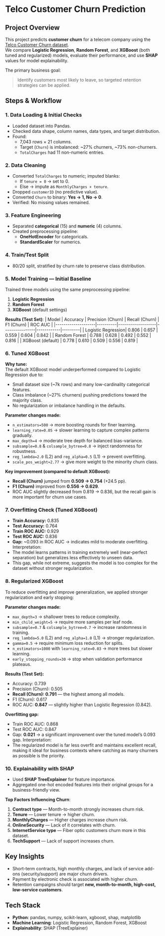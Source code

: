 # Telco Customer Churn Prediction

## Project Overview
This project predicts **customer churn** for a telecom company using the [Telco Customer Churn dataset](https://www.kaggle.com/datasets/blastchar/telco-customer-churn).  
We compare **Logistic Regression**, **Random Forest**, and **XGBoost** (both tuned and regularized) models, evaluate their performance, and use **SHAP** values for model explainability.

The primary business goal:  
> Identify customers most likely to leave, so targeted retention strategies can be applied.

##  Steps & Workflow
### 1. **Data Loading & Initial Checks**
- Loaded dataset into Pandas.
- Checked data shape, column names, data types, and target distribution.
- Found:
  - 7,043 rows × 21 columns.
  - Target (`Churn`) is imbalanced: ~27% churners, ~73% non-churners.
  - `TotalCharges` had 11 non-numeric entries.

### 2. **Data Cleaning**
- Converted `TotalCharges` to numeric; imputed blanks:
  - If `tenure = 0` → set to 0.
  - Else → impute as `MonthlyCharges × tenure`.
- Dropped `customerID` (no predictive value).
- Converted `Churn` to binary: **Yes → 1, No → 0**.
- Verified: No missing values remained.

### 3. **Feature Engineering**
- Separated **categorical** (15) and **numeric** (4) columns.
- Created preprocessing pipeline:
  - **OneHotEncoder** for categoricals.
  - **StandardScaler** for numerics.

### 4. **Train/Test Split**
- 80/20 split, stratified by churn rate to preserve class distribution.

### 5. **Model Training — Initial Baseline**
Trained three models using the same preprocessing pipeline:
1. **Logistic Regression**
2. **Random Forest**
3. **XGBoost** (default settings)

**Results (Test Set)**:
| Model              | Accuracy | Precision (Churn) | Recall (Churn) | F1 (Churn) | ROC AUC |
|--------------------|----------|-------------------|----------------|------------|---------|
| Logistic Regression| 0.806    | 0.657              | 0.559          | 0.604      | 0.842   |
| Random Forest      | 0.788    | 0.628              | 0.492          | 0.552      | 0.816   |
| XGBoost (default)  | 0.778    | 0.610              | 0.509          | 0.556      | 0.819   |

### 6. **Tuned XGBoost**
**Why tune:**  
The default XGBoost model underperformed compared to Logistic Regression due to:
- Small dataset size (~7k rows) and many low-cardinality categorical features.
- Class imbalance (~27% churners) pushing predictions toward the majority class.
- No regularization or imbalance handling in the defaults.

**Parameter changes made:**
- `n_estimators=500` → more boosting rounds for finer learning.
- `learning_rate=0.05` → slower learning to capture complex patterns gradually.
- `max_depth=4` → moderate tree depth for balanced bias-variance.
- `subsample=0.8` & `colsample_bytree=0.8` → inject randomness for robustness.
- `reg_lambda=2.0` (L2) and `reg_alpha=0.5` (L1) → prevent overfitting.
- `scale_pos_weight≈2.77` → give more weight to the minority churn class.

**Key improvement (compared to default XGBoost):**
- **Recall (Churn)** jumped from **0.509 → 0.754** (+24.5 pp).
- **F1 (Churn)** improved from **0.556 → 0.629**.
- ROC AUC slightly decreased from 0.819 → 0.836, but the recall gain is more important for churn use cases.

### 7. **Overfitting Check (Tuned XGBoost)**
- **Train Accuracy:** 0.835  
- **Test Accuracy:** 0.764  
- **Train ROC AUC:** 0.929  
- **Test ROC AUC:** 0.836  
- **Gap:** ~0.093 in ROC AUC → indicates mild to moderate overfitting.
Interpretation:
- The model learns patterns in training extremely well (near-perfect separation) but generalizes less effectively to unseen data.
- This gap, while not extreme, suggests the model is too complex for the dataset without stronger regularization.

### 8. **Regularized XGBoost**
To reduce overfitting and improve generalization, we applied stronger regularization and early stopping:

**Parameter changes made:**
- `max_depth=3` → shallower trees to reduce complexity.
- `min_child_weight=5` → require more samples per leaf node.
- `subsample=0.7` & `colsample_bytree=0.7` → increase randomness in training.
- `reg_lambda=5.0` (L2) and `reg_alpha=1.0` (L1) → stronger regularization.
- `gamma=0.5` → require minimum loss reduction for splits.
- `n_estimators=1000` with `learning_rate=0.03` → more trees but slower learning.
- `early_stopping_rounds=30` → stop when validation performance plateaus.

**Results (Test Set):**
- Accuracy: 0.739  
- Precision (Churn): 0.505  
- **Recall (Churn): 0.791** — the highest among all models.  
- F1 (Churn): 0.617  
- ROC AUC: **0.847** — slightly higher than Logistic Regression (0.842).

**Overfitting gap:**
- Train ROC AUC: 0.868  
- Test ROC AUC: 0.847  
- Gap: **0.021** → a significant improvement over the tuned model’s 0.093 gap.
Interpretation:
- The regularized model is far less overfit and maintains excellent recall, making it ideal for business contexts where catching as many churners as possible is the priority.

### 10. **Explainability with SHAP**
- Used **SHAP TreeExplainer** for feature importance.
- Aggregated one-hot encoded features into their original groups for a business-friendly view.

**Top Factors Influencing Churn**:
1. **Contract type** — Month-to-month strongly increases churn risk.
2. **Tenure** — Lower tenure → higher churn.
3. **MonthlyCharges** — Higher charges increase churn risk.
4. **OnlineSecurity** — Lack of it correlates with churn.
5. **InternetService type** — Fiber optic customers churn more in this dataset.
6. **TechSupport** — Lack of support increases churn.


## Key Insights
- Short-term contracts, high monthly charges, and lack of service add-ons (security/support) are major churn drivers.
- Payment by electronic check is associated with higher churn.
- Retention campaigns should target **new, month-to-month, high-cost, low-service customers**.

## Tech Stack
- **Python**: pandas, numpy, scikit-learn, xgboost, shap, matplotlib
- **Machine Learning**: Logistic Regression, Random Forest, XGBoost
- **Explainability**: SHAP (TreeExplainer)

